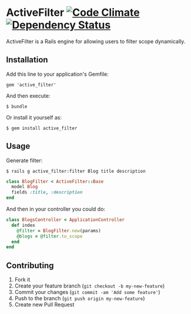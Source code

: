 # ActiveFilter [![Code Climate](https://codeclimate.com/github/tnakamura/active_filter.png)](https://codeclimate.com/github/tnakamura/active_filter) [![Dependency Status](https://gemnasium.com/tnakamura/active_filter.png)](https://gemnasium.com/tnakamura/active_filter)

ActiveFilter is a Rails engine for allowing users to filter scope dynamically.

## Installation

Add this line to your application's Gemfile:

    gem 'active_filter'

And then execute:

    $ bundle

Or install it yourself as:

    $ gem install active_filter 

## Usage

Generate filter:

    $ rails g active_filter:filter Blog title description

```ruby
class BlogFilter < ActiveFilter::Base
  model Blog
  fields :title, :description
end
```

And then in your controller you could do:

```ruby
class BlogsController < ApplicationController
  def index
    @filter = BlogFilter.new(params)
    @blogs = @filter.to_scope
  end
end
```

## Contributing

1. Fork it
2. Create your feature branch (`git checkout -b my-new-feature`)
3. Commit your changes (`git commit -am 'Add some feature'`)
4. Push to the branch (`git push origin my-new-feature`)
5. Create new Pull Request

